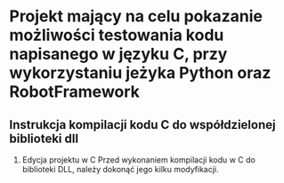 # Projekt mający na celu pokazanie możliwości testowania kodu napisanego w języku C, przy wykorzystaniu jeżyka Python oraz RobotFramework

## Instrukcja kompilacji kodu C do współdzielonej biblioteki dll

1. Edycja projektu w C
    Przed wykonaniem kompilacji kodu w C do biblioteki DLL, należy dokonąć jego kilku modyfikacji.